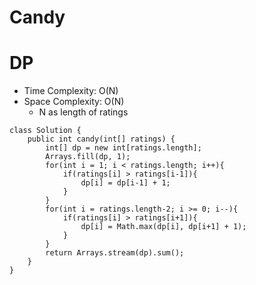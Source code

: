 # Candy

# DP

- Time Complexity: O(N)
- Space Complexity: O(N)
  - N as length of ratings

```
class Solution {
    public int candy(int[] ratings) {
        int[] dp = new int[ratings.length];
        Arrays.fill(dp, 1);
        for(int i = 1; i < ratings.length; i++){
            if(ratings[i] > ratings[i-1]){
                dp[i] = dp[i-1] + 1;
            }
        }
        for(int i = ratings.length-2; i >= 0; i--){
            if(ratings[i] > ratings[i+1]){
                dp[i] = Math.max(dp[i], dp[i+1] + 1);
            }
        }
        return Arrays.stream(dp).sum();
    }
}
```
